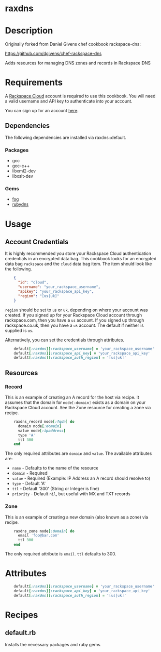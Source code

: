 # raxdns

# Description

Originally forked from Daniel Givens chef cookbook rackspace-dns:

https://github.com/dgivens/chef-rackspace-dns

Adds resources for managing DNS zones and records in Rackspace DNS

# Requirements

A [Rackspace Cloud](http://www.rackspace.com/cloud/) account is required to use
this cookbook. You will need a valid username and API key to authenticate into
your account.

You can sign up for an account [here](https://cart.rackspace.com/cloud/).

## Dependencies

The following dependencies are installed via raxdns::default.

### Packages

* gcc
* gcc-c++
* libxml2-dev
* libxslt-dev

### Gems

* [fog](http://fog.io/) 
* [rubydns](http://rubyforge.org/projects/dnsruby/)

# Usage

## Account Credentials

It is highly recommended you store your Rackspace Cloud authentication
credentials in an encrypted data bag. This cookbook looks for an encrypted
data bag `rackspace` and the `cloud` data bag item. The item should look like
the following.

```json
    {
      "id": "cloud",
      "username": "your_rackspace_username",
      "apikey": "your_rackspace_api_key",
      "region": "[us|uk]"
    }
```

`region` should be set to `us` or `uk`, depending on where your account was
created. If you signed up for your Rackspace Cloud account through 
rackspace.com, then you have a `us` account. If you signed up through 
rackspace.co.uk, then you have a `uk` account. The default if neither is 
supplied is `us`.

Alternatively, you can set the credentials through attributes.

```ruby
    default[:raxdns][:rackspace_username] = 'your_rackspace_username'
    default[:raxdns][:rackspace_api_key] = 'your_rackspace_api_key'
    default[:raxdns][:rackspace_auth_region] = '[us|uk]'
```

## Resources

### Record

This is an example of creating an A record for the host via recipe. It assumes
that the domain for `node[:domain]` exists as a domain on your Rackspace Cloud
account. See the Zone resource for creating a zone via recipe.

```ruby
    raxdns_record node[:fqdn] do
      domain node[:domain]
      value node[:ipaddress]
      type 'A'
      ttl 300
    end
```

The only required attributes are `domain` and `value`. The available attributes 
are:

* `name` - Defaults to the name of the resource
* `domain` - Required
* `value` - Required (Example: IP Address an A record should resolve to)
* `type` - Default 'A'
* `ttl` - Default '300' (String or Integer is fine)
* `priority` - Default `nil`, but useful with MX and TXT records

### Zone

This is an example of creating a new domain (also known as a zone) via recipe.

```ruby
    raxdns_zone node[:domain] do
      email 'foo@bar.com'
      ttl 300
    end
```

The only required attribute is `email`. `ttl` defaults to 300.

# Attributes

```ruby
    default[:raxdns][:rackspace_username] = 'your_rackspace_username'
    default[:raxdns][:rackspace_api_key] = 'your_rackspace_api_key'
    default[:raxdns][:rackspace_auth_region] = '[us|uk]'
```

# Recipes

## default.rb

Installs the necessary packages and ruby gems.
